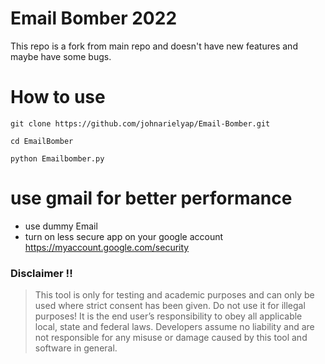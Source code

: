 # Email Bomber 2022

This repo is a fork from main repo and doesn't have new features and maybe have some bugs.


# How to use
```
git clone https://github.com/johnarielyap/Email-Bomber.git
```

```
cd EmailBomber
```

```
python Emailbomber.py
```

# use gmail for better performance
- use dummy Email
- turn on less secure app on your google account https://myaccount.google.com/security


### Disclaimer !!

> This tool is only for testing and academic purposes and can only be used where strict consent has been given. Do not use it for
> illegal purposes! It is the end user’s responsibility to obey all applicable local, state and federal laws. Developers assume no
> liability and are not responsible for any misuse or damage caused by this tool and software in general.
